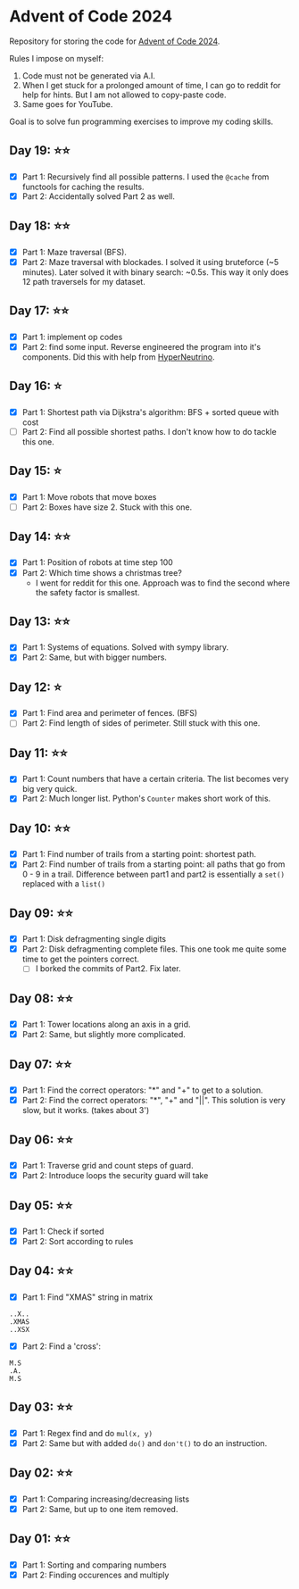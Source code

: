 # Advent of Code 2024

Repository for storing the code for [Advent of Code 2024](https://adventofcode.com/2024). 

Rules I impose on myself:
1. Code must not be generated via A.I.
2. When I get stuck for a prolonged amount of time, I can go to reddit for help for hints. But I am not allowed to copy-paste code.
3. Same goes for YouTube. 

Goal is to solve fun programming exercises to improve my coding skills.

## Day 19: ⭐⭐
- [x] Part 1: Recursively find all possible patterns. I used the `@cache` from functools for caching the results.
- [x] Part 2: Accidentally solved Part 2 as well.

## Day 18: ⭐⭐
- [x] Part 1: Maze traversal (BFS).
- [x] Part 2: Maze traversal with blockades. I solved it using bruteforce (~5 minutes). Later solved it with binary search: ~0.5s. This way it only does 12 path traversels for my dataset.

## Day 17: ⭐⭐
- [x] Part 1: implement op codes
- [x] Part 2: find some input. Reverse engineered the program into it's components. Did this with help from [HyperNeutrino](https://www.youtube.com/watch?v=y-UPxMAh2N8).

## Day 16: ⭐
- [x] Part 1: Shortest path via Dijkstra's algorithm: BFS + sorted queue with cost
- [ ] Part 2: Find all possible shortest paths. I don't know how to do tackle this one.

## Day 15: ⭐
- [x] Part 1: Move robots that move boxes
- [ ] Part 2: Boxes have size 2. Stuck with this one.

## Day 14: ⭐⭐ 
- [x] Part 1: Position of robots at time step 100
- [x] Part 2: Which time shows a christmas tree?
  - I went for reddit for this one. Approach was to find the second where the safety factor is smallest.

## Day 13: ⭐⭐
- [x] Part 1: Systems of equations. Solved with sympy library.
- [x] Part 2: Same, but with bigger numbers.

## Day 12: ⭐
- [x] Part 1: Find area and perimeter of fences. (BFS)
- [ ] Part 2: Find length of sides of perimeter. Still stuck with this one.

## Day 11: ⭐⭐
- [x] Part 1: Count numbers that have a certain criteria. The list becomes very big very quick.
- [x] Part 2: Much longer list. Python's `Counter` makes short work of this.

## Day 10: ⭐⭐ 
- [x] Part 1: Find number of trails from a starting point: shortest path.
- [x] Part 2: Find number of trails from a starting point: all paths that go from 0 - 9 in a trail. Difference between part1 and part2 is essentially a `set()` replaced with a `list()`

## Day 09: ⭐⭐
- [x] Part 1: Disk defragmenting single digits
- [x] Part 2: Disk defragmenting complete files. This one took me quite some time to get the pointers correct. 
    - [ ] I borked the commits of Part2. Fix later.

## Day 08: ⭐⭐
- [x] Part 1: Tower locations along an axis in a grid.
- [x] Part 2: Same, but slightly more complicated.

## Day 07: ⭐⭐
- [x] Part 1: Find the correct operators: "*" and "+" to get to a solution.
- [x] Part 2: Find the correct operators: "*", "+" and "||". This solution is very slow, but it works. (takes about 3')

## Day 06: ⭐⭐
- [x] Part 1: Traverse grid and count steps of guard.
- [x] Part 2: Introduce loops the security guard will take

## Day 05: ⭐⭐
- [x] Part 1: Check if sorted
- [x] Part 2: Sort according to rules

## Day 04: ⭐⭐
- [x] Part 1: Find "XMAS" string in matrix
```text
..X..
.XMAS
..XSX
```
- [x] Part 2: Find a 'cross':

```text
M.S
.A.
M.S
```

## Day 03: ⭐⭐
- [x] Part 1: Regex find and do `mul(x, y)` 
- [x] Part 2: Same but with added `do()` and `don't()` to do an instruction.

## Day 02: ⭐⭐
- [x] Part 1: Comparing increasing/decreasing lists
- [x] Part 2: Same, but up to one item removed.

## Day 01: ⭐⭐
- [x] Part 1: Sorting and comparing numbers
- [x] Part 2: Finding occurences and multiply
